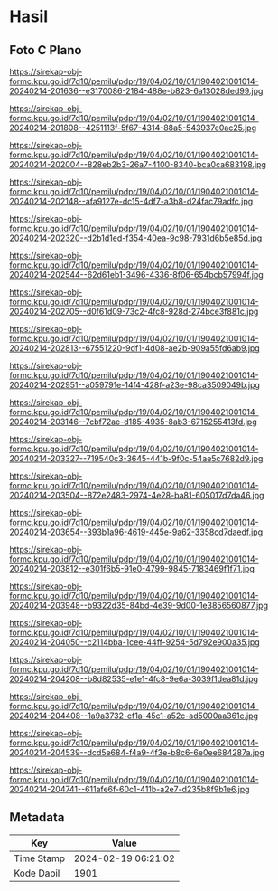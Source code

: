 # Hasil

## Foto C Plano

https://sirekap-obj-formc.kpu.go.id/7d10/pemilu/pdpr/19/04/02/10/01/1904021001014-20240214-201636--e3170086-2184-488e-b823-6a13028ded99.jpg

https://sirekap-obj-formc.kpu.go.id/7d10/pemilu/pdpr/19/04/02/10/01/1904021001014-20240214-201808--4251113f-5f67-4314-88a5-543937e0ac25.jpg

https://sirekap-obj-formc.kpu.go.id/7d10/pemilu/pdpr/19/04/02/10/01/1904021001014-20240214-202004--828eb2b3-26a7-4100-8340-bca0ca683198.jpg

https://sirekap-obj-formc.kpu.go.id/7d10/pemilu/pdpr/19/04/02/10/01/1904021001014-20240214-202148--afa9127e-dc15-4df7-a3b8-d24fac79adfc.jpg

https://sirekap-obj-formc.kpu.go.id/7d10/pemilu/pdpr/19/04/02/10/01/1904021001014-20240214-202320--d2b1d1ed-f354-40ea-9c98-7931d6b5e85d.jpg

https://sirekap-obj-formc.kpu.go.id/7d10/pemilu/pdpr/19/04/02/10/01/1904021001014-20240214-202544--62d61eb1-3496-4336-8f06-654bcb57994f.jpg

https://sirekap-obj-formc.kpu.go.id/7d10/pemilu/pdpr/19/04/02/10/01/1904021001014-20240214-202705--d0f61d09-73c2-4fc8-928d-274bce3f881c.jpg

https://sirekap-obj-formc.kpu.go.id/7d10/pemilu/pdpr/19/04/02/10/01/1904021001014-20240214-202813--67551220-9df1-4d08-ae2b-909a55fd6ab9.jpg

https://sirekap-obj-formc.kpu.go.id/7d10/pemilu/pdpr/19/04/02/10/01/1904021001014-20240214-202951--a059791e-14f4-428f-a23e-98ca3509049b.jpg

https://sirekap-obj-formc.kpu.go.id/7d10/pemilu/pdpr/19/04/02/10/01/1904021001014-20240214-203146--7cbf72ae-d185-4935-8ab3-6715255413fd.jpg

https://sirekap-obj-formc.kpu.go.id/7d10/pemilu/pdpr/19/04/02/10/01/1904021001014-20240214-203327--719540c3-3645-441b-9f0c-54ae5c7682d9.jpg

https://sirekap-obj-formc.kpu.go.id/7d10/pemilu/pdpr/19/04/02/10/01/1904021001014-20240214-203504--872e2483-2974-4e28-ba81-605017d7da46.jpg

https://sirekap-obj-formc.kpu.go.id/7d10/pemilu/pdpr/19/04/02/10/01/1904021001014-20240214-203654--393b1a96-4619-445e-9a62-3358cd7daedf.jpg

https://sirekap-obj-formc.kpu.go.id/7d10/pemilu/pdpr/19/04/02/10/01/1904021001014-20240214-203812--e301f6b5-91e0-4799-9845-7183469f1f71.jpg

https://sirekap-obj-formc.kpu.go.id/7d10/pemilu/pdpr/19/04/02/10/01/1904021001014-20240214-203948--b9322d35-84bd-4e39-9d00-1e3856560877.jpg

https://sirekap-obj-formc.kpu.go.id/7d10/pemilu/pdpr/19/04/02/10/01/1904021001014-20240214-204050--c2114bba-1cee-44ff-9254-5d792e900a35.jpg

https://sirekap-obj-formc.kpu.go.id/7d10/pemilu/pdpr/19/04/02/10/01/1904021001014-20240214-204208--b8d82535-e1e1-4fc8-9e6a-3039f1dea81d.jpg

https://sirekap-obj-formc.kpu.go.id/7d10/pemilu/pdpr/19/04/02/10/01/1904021001014-20240214-204408--1a9a3732-cf1a-45c1-a52c-ad5000aa361c.jpg

https://sirekap-obj-formc.kpu.go.id/7d10/pemilu/pdpr/19/04/02/10/01/1904021001014-20240214-204539--dcd5e684-f4a9-4f3e-b8c6-6e0ee684287a.jpg

https://sirekap-obj-formc.kpu.go.id/7d10/pemilu/pdpr/19/04/02/10/01/1904021001014-20240214-204741--611afe6f-60c1-411b-a2e7-d235b8f9b1e6.jpg


## Metadata

| Key        | Value               |
| ---------- | ------------------- |
| Time Stamp | 2024-02-19 06:21:02 |
| Kode Dapil | 1901                |




